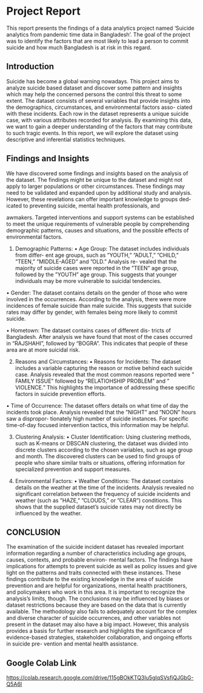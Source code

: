 # Project Report

This report presents the findings of a data analytics
project named ‘Suicide analytics from pandemic time data in
Bangladesh’. The goal of the project was to identify the factors
that are most likely to lead a person to commit suicide and how
much Bangladesh is at risk in this regard.


## Introduction

Suicide has become a global warning nowadays. This
project aims to analyze suicide based dataset and discover
some pattern and insights which may help the concerned
persons the control this threat to some extent. The dataset
consists of several variables that provide insights into the
demographics, circumstances, and environmental factors asso-
ciated with these incidents. Each row in the dataset represents
a unique suicide case, with various attributes recorded for
analysis. By examining this data, we want to gain a deeper
understanding of the factors that may contribute to such
tragic events. In this report, we will explore the dataset using
descriptive and inferential statistics techniques.

## Findings and Insights

We have discovered some findings and insights based on
the analysis of the dataset. The findings might be unique to
the dataset and might not apply to larger populations or other
circumstances. These findings may need to be validated and
expanded upon by additional study and analysis. However,
these revelations can offer important knowledge to groups ded-
icated to preventing suicide, mental health professionals, and

awmakers. Targeted interventions and support systems can
be established to meet the unique requirements of vulnerable
people by comprehending demographic patterns, causes and
situations, and the possible effects of environmental factors.

1) Demographic Patterns:
• Age Group: The dataset includes individuals from differ-
ent age groups, such as ”YOUTH,” ”ADULT,” ”CHILD,”
”TEEN,” ”MIDDLE-AGED” and ”OLD.” Analysis re-
vealed that the majority of suicide cases were reported
in the ”TEEN” age group, followed by the ”YOUTH”
age group. This suggests that younger individuals may
be more vulnerable to suicidal tendencies.

• Gender: The dataset contains details on the gender of
those who were involved in the occurrences. According
to the analysis, there were more incidences of female
suicide than male suicide. This suggests that suicide rates
may differ by gender, with females being more likely to
commit suicide.

• Hometown: The dataset contains cases of different dis-
tricts of Bangladesh. After analysis we have found that
most of the cases occurred in “RAJSHAHI”, followed by
“BOGRA”. This indicates that people of these area are
at more suicidal risk.

2) Reasons and Circumstances:
• Reasons for Incidents: The dataset includes a variable
capturing the reason or motive behind each suicide case.
Analysis revealed that the most common reasons reported
were ” FAMILY ISSUE” followed by “RELATIOHSHIP
PROBLEM” and ” VIOLENCE.” This highlights the
importance of addressing these specific factors in suicide
prevention efforts.

• Time of Occurrence: The dataset offers details on what
time of day the incidents took place. Analysis revealed
that the ”NIGHT” and ”NOON” hours saw a dispropor-
tionately high number of suicide instances. For specific
time-of-day focused intervention tactics, this information
may be helpful.

3) Clustering Analysis:
• Cluster Identification: Using clustering methods, such as
K-means or DBSCAN clustering, the dataset was divided
into discrete clusters according to the chosen variables,
such as age group and month. The discovered clusters
can be used to find groups of people who share similar
traits or situations, offering information for specialized
prevention and support measures.


4) Environmental Factors:
• Weather Conditions: The dataset contains details on the
weather at the time of the incidents. Analysis revealed no
significant correlation between the frequency of suicide
incidents and weather (such as ”HAZE,” ”CLOUDS,”
or ”CLEAR”) conditions. This shows that the supplied
dataset’s suicide rates may not directly be influenced by
the weather.

## CONCLUSION
The examination of the suicide incident dataset has revealed
important information regarding a number of characteristics
including age groups, causes, contexts, and probable environ-
mental factors. The findings have implications for attempts to
prevent suicide as well as policy issues and give light on the
patterns and traits connected with these instances.
These findings contribute to the existing knowledge in the
area of suicide prevention and are helpful for organizations,
mental health practitioners, and policymakers who work in
this area. It is important to recognize the analysis’s limits,
though. The conclusions may be influenced by biases or
dataset restrictions because they are based on the data that is
currently available. The methodology also fails to adequately
account for the complex and diverse character of suicide
occurrences, and other variables not present in the dataset may
also have a big impact.
However, this analysis provides a basis for further research
and highlights the significance of evidence-based strategies,
stakeholder collaboration, and ongoing efforts in suicide pre-
vention and mental health assistance.

## Google Colab Link
https://colab.research.google.com/drive/115gBOkKTQ3Iu5gIqSVsfjQJGbG-Q5A6I